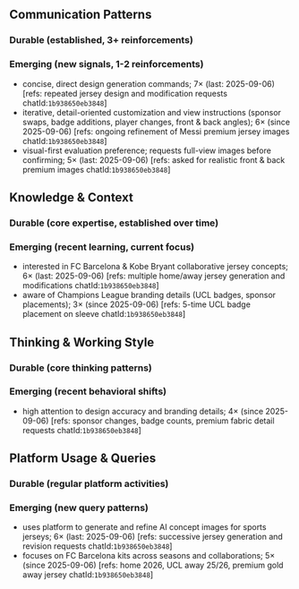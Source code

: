 ## Communication Patterns
### Durable (established, 3+ reinforcements)

### Emerging (new signals, 1-2 reinforcements)
- concise, direct design generation commands; 7× (last: 2025-09-06) [refs: repeated jersey design and modification requests chatId:`1b938650eb3848`]
- iterative, detail-oriented customization and view instructions (sponsor swaps, badge additions, player changes, front & back angles); 6× (since 2025-09-06) [refs: ongoing refinement of Messi premium jersey images chatId:`1b938650eb3848`]
- visual-first evaluation preference; requests full-view images before confirming; 5× (last: 2025-09-06) [refs: asked for realistic front & back premium images chatId:`1b938650eb3848`]

## Knowledge & Context
### Durable (core expertise, established over time)

### Emerging (recent learning, current focus)
- interested in FC Barcelona & Kobe Bryant collaborative jersey concepts; 6× (last: 2025-09-06) [refs: multiple home/away jersey generation and modifications chatId:`1b938650eb3848`]
- aware of Champions League branding details (UCL badges, sponsor placements); 3× (since 2025-09-06) [refs: 5-time UCL badge placement on sleeve chatId:`1b938650eb3848`]

## Thinking & Working Style
### Durable (core thinking patterns)

### Emerging (recent behavioral shifts)
- high attention to design accuracy and branding details; 4× (since 2025-09-06) [refs: sponsor changes, badge counts, premium fabric detail requests chatId:`1b938650eb3848`]

## Platform Usage & Queries
### Durable (regular platform activities)

### Emerging (new query patterns)
- uses platform to generate and refine AI concept images for sports jerseys; 6× (last: 2025-09-06) [refs: successive jersey generation and revision requests chatId:`1b938650eb3848`]
- focuses on FC Barcelona kits across seasons and collaborations; 5× (since 2025-09-06) [refs: home 2026, UCL away 25/26, premium gold away jersey chatId:`1b938650eb3848`]